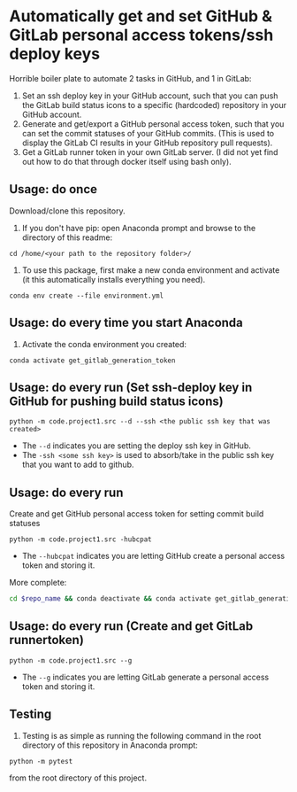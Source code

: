 # Automatically get and set GitHub & GitLab personal access tokens/ssh deploy keys

Horrible boiler plate to automate 2 tasks in GitHub, and 1 in GitLab:

1. Set an ssh deploy key in your GitHub account, such that you can push the
   GitLab build status icons to a specific (hardcoded) repository in your GitHub
   account.
1. Generate and get/export a GitHub personal access token, such that you can
   set the commit statuses of your GitHub commits. (This is used to display the
   GitLab CI results in your GitHub repository pull requests).
1. Get a GitLab runner token in your own GitLab server. (I did not yet find
   out how to do that through docker itself using bash only).

## Usage: do once

Download/clone this repository.

1. If you don't have pip: open Anaconda prompt and browse to the directory of
   this readme:

```
cd /home/<your path to the repository folder>/
```

1. To use this package, first make a new conda environment and activate (it
   this automatically installs everything you need).

```
conda env create --file environment.yml
```

## Usage: do every time you start Anaconda

1. Activate the conda environment you created:

```
conda activate get_gitlab_generation_token
```

## Usage: do every run (Set ssh-deploy key in GitHub for pushing build status icons)

```
python -m code.project1.src --d --ssh <the public ssh key that was created>
```

- The `--d` indicates you are setting the deploy ssh key in GitHub.
- The `-ssh <some ssh key>` is used to absorb/take in the public ssh key that
  you want to add to github.

## Usage: do every run

Create and get GitHub personal access token for setting commit build statuses

```
python -m code.project1.src -hubcpat
```

- The `--hubcpat` indicates you are letting GitHub create a personal access
  token and storing it.

More complete:
```sh
cd $repo_name && conda deactivate && conda activate get_gitlab_generation_token && python -m code.project1.src --hubcpat -hu $github_username -hp $github_pwd
```

## Usage: do every run (Create and get GitLab runnertoken)

```
python -m code.project1.src --g
```

- The `--g` indicates you are letting GitLab generate a personal access token
  and storing it.

## Testing

1. Testing is as simple as running the following command in the root directory
   of this repository in Anaconda prompt:

```
python -m pytest
```

from the root directory of this project.

<!-- Un-wrapped URL's below (Mostly for Badges) -->
